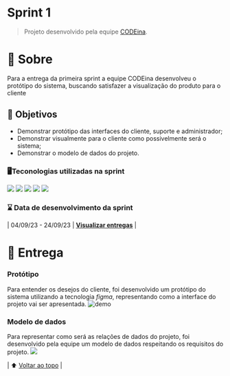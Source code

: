 # Sprint 1 <a name = 'topo'></a>
> Projeto desenvolvido pela equipe <a href='https://github.com/CODE1na'>CODEina</a>.
# :scroll: Sobre<a name = 'sobre'></a>
Para a entrega da primeira sprint a equipe CODEina desenvolveu o protótipo do sistema, buscando satisfazer a visualização do produto para o cliente
## :round_pushpin: Objetivos
- Demonstrar protótipo das interfaces do cliente, suporte e administrador;
- Demonstrar visualmente para o cliente como possivelmente será o sistema;
- Demonstrar o modelo de dados do projeto.

### :desktop_computer:Teconologias utilizadas na sprint
<img src='https://img.shields.io/badge/Adobe%20Photoshop-31A8FF?style=for-the-badge&logo=Adobe%20Photoshop&logoColor=black'> <img src='https://img.shields.io/badge/Figma-F24E1E?style=for-the-badge&logo=figma&logoColor=white'> <img src='https://img.shields.io/badge/GitHub-100000?style=for-the-badge&logo=github&logoColor=white'> <img src='https://img.shields.io/badge/Discord-5865F2?style=for-the-badge&logo=discord&logoColor=white'> <img src='https://img.shields.io/badge/Slack-4A154B?style=for-the-badge&logo=slack&logoColor=white'>
### :hourglass: Data de desenvolvimento da sprint
| 04/09/23 - 24/09/23 | **<a href='https://github.com/CODE1na/BetterCallUs-Doc/tree/main#projeto'>Visualizar entregas**</a> |
  
# :dart: Entrega <a name = 'entrega'></a>
### Protótipo
Para entender os desejos do cliente, foi desenvolvido um protótipo do sistema utilizando a tecnologia *figma*, representando como a interface do projeto vai ser apresentada.
![demo](./demo.gif)
### Modelo de dados
Para representar como será as relações de dados do projeto, foi desenvolvido pela equipe um modelo de dados respeitando os requisitos do projeto.
<img src='https://github.com/CODE1na/BetterCallUs-Doc/assets/125694331/c62293d2-7b01-449b-846e-adc725a7afbc'>


| :arrow_up: [Voltar ao topo](#topo) |
